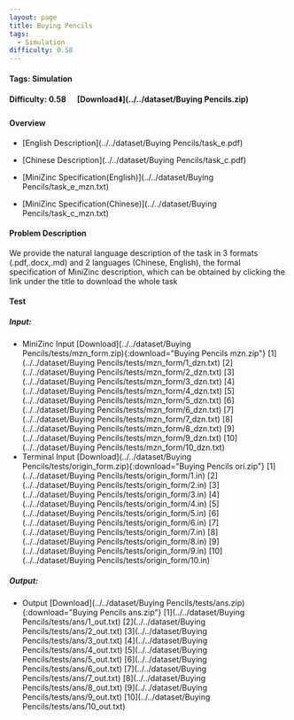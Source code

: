 ```yaml
---
layout: page
title: Buying Pencils
tags:
  - Simulation
difficulty: 0.58
---
```


#### Tags: Simulation
#### Difficulty: 0.58 &nbsp;&nbsp;&nbsp;&nbsp; [Download⬇️](../../dataset/Buying Pencils.zip)
#### Overview
- [English Description](../../dataset/Buying Pencils/task_e.pdf)
- [Chinese Description](../../dataset/Buying Pencils/task_c.pdf)
- [MiniZinc Specification(English)](../../dataset/Buying Pencils/task_e_mzn.txt)

- [MiniZinc Specification(Chinese)](../../dataset/Buying Pencils/task_c_mzn.txt)

#### Problem Description
We provide the natural language description of the task in 3 formats (.pdf,.docx,.md) and 2 languages (Chinese, English), the formal specification of MiniZinc description, which can be obtained by clicking the link under the title to download the whole task
#### Test
##### Input:
- MiniZinc Input [Download](../../dataset/Buying Pencils/tests/mzn_form.zip){:download="Buying Pencils mzn.zip"} [1](../../dataset/Buying Pencils/tests/mzn_form/1_dzn.txt) [2](../../dataset/Buying Pencils/tests/mzn_form/2_dzn.txt) [3](../../dataset/Buying Pencils/tests/mzn_form/3_dzn.txt) [4](../../dataset/Buying Pencils/tests/mzn_form/4_dzn.txt) [5](../../dataset/Buying Pencils/tests/mzn_form/5_dzn.txt) [6](../../dataset/Buying Pencils/tests/mzn_form/6_dzn.txt) [7](../../dataset/Buying Pencils/tests/mzn_form/7_dzn.txt) [8](../../dataset/Buying Pencils/tests/mzn_form/8_dzn.txt) [9](../../dataset/Buying Pencils/tests/mzn_form/9_dzn.txt) [10](../../dataset/Buying Pencils/tests/mzn_form/10_dzn.txt) 
- Terminal Input [Download](../../dataset/Buying Pencils/tests/origin_form.zip){:download="Buying Pencils ori.zip"} [1](../../dataset/Buying Pencils/tests/origin_form/1.in) [2](../../dataset/Buying Pencils/tests/origin_form/2.in) [3](../../dataset/Buying Pencils/tests/origin_form/3.in) [4](../../dataset/Buying Pencils/tests/origin_form/4.in) [5](../../dataset/Buying Pencils/tests/origin_form/5.in) [6](../../dataset/Buying Pencils/tests/origin_form/6.in) [7](../../dataset/Buying Pencils/tests/origin_form/7.in) [8](../../dataset/Buying Pencils/tests/origin_form/8.in) [9](../../dataset/Buying Pencils/tests/origin_form/9.in) [10](../../dataset/Buying Pencils/tests/origin_form/10.in) 

##### Output:
- Output [Download](../../dataset/Buying Pencils/tests/ans.zip){:download="Buying Pencils ans.zip"} [1](../../dataset/Buying Pencils/tests/ans/1_out.txt) [2](../../dataset/Buying Pencils/tests/ans/2_out.txt) [3](../../dataset/Buying Pencils/tests/ans/3_out.txt) [4](../../dataset/Buying Pencils/tests/ans/4_out.txt) [5](../../dataset/Buying Pencils/tests/ans/5_out.txt) [6](../../dataset/Buying Pencils/tests/ans/6_out.txt) [7](../../dataset/Buying Pencils/tests/ans/7_out.txt) [8](../../dataset/Buying Pencils/tests/ans/8_out.txt) [9](../../dataset/Buying Pencils/tests/ans/9_out.txt) [10](../../dataset/Buying Pencils/tests/ans/10_out.txt) 

